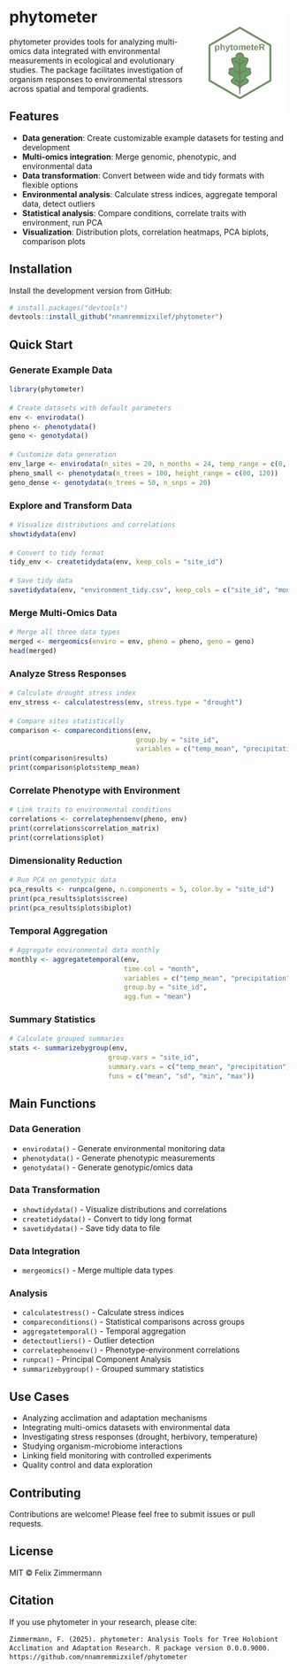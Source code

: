 # phytometer <img src="inst/hex/logo.png" align="right" height="200" />

phytometer provides tools for analyzing multi-omics data integrated with environmental measurements in ecological and evolutionary studies. The package facilitates investigation of organism responses to environmental stressors across spatial and temporal gradients.

## Features

- **Data generation**: Create customizable example datasets for testing and development
- **Multi-omics integration**: Merge genomic, phenotypic, and environmental data
- **Data transformation**: Convert between wide and tidy formats with flexible options
- **Environmental analysis**: Calculate stress indices, aggregate temporal data, detect outliers
- **Statistical analysis**: Compare conditions, correlate traits with environment, run PCA
- **Visualization**: Distribution plots, correlation heatmaps, PCA biplots, comparison plots

## Installation

Install the development version from GitHub:
```r
# install.packages("devtools")
devtools::install_github("nnamremmizxilef/phytometer")
```

## Quick Start

### Generate Example Data
```r
library(phytometer)

# Create datasets with default parameters
env <- envirodata()
pheno <- phenotydata()
geno <- genotydata()

# Customize data generation
env_large <- envirodata(n_sites = 20, n_months = 24, temp_range = c(0, 30))
pheno_small <- phenotydata(n_trees = 100, height_range = c(80, 120))
geno_dense <- genotydata(n_trees = 50, n_snps = 20)
```

### Explore and Transform Data
```r
# Visualize distributions and correlations
showtidydata(env)

# Convert to tidy format
tidy_env <- createtidydata(env, keep_cols = "site_id")

# Save tidy data
savetidydata(env, "environment_tidy.csv", keep_cols = c("site_id", "month"))
```

### Merge Multi-Omics Data
```r
# Merge all three data types
merged <- mergeomics(enviro = env, pheno = pheno, geno = geno)
head(merged)
```

### Analyze Stress Responses
```r
# Calculate drought stress index
env_stress <- calculatestress(env, stress.type = "drought")

# Compare sites statistically
comparison <- compareconditions(env, 
                                group.by = "site_id",
                                variables = c("temp_mean", "precipitation"))
print(comparison$results)
print(comparison$plots$temp_mean)
```

### Correlate Phenotype with Environment
```r
# Link traits to environmental conditions
correlations <- correlatephenoenv(pheno, env)
print(correlations$correlation_matrix)
print(correlations$plot)
```

### Dimensionality Reduction
```r
# Run PCA on genotypic data
pca_results <- runpca(geno, n.components = 5, color.by = "site_id")
print(pca_results$plots$scree)
print(pca_results$plots$biplot)
```

### Temporal Aggregation
```r
# Aggregate environmental data monthly
monthly <- aggregatetemporal(env, 
                             time.col = "month",
                             variables = c("temp_mean", "precipitation"),
                             group.by = "site_id",
                             agg.fun = "mean")
```

### Summary Statistics
```r
# Calculate grouped summaries
stats <- summarizebygroup(env,
                         group.vars = "site_id",
                         summary.vars = c("temp_mean", "precipitation"),
                         funs = c("mean", "sd", "min", "max"))
```

## Main Functions

### Data Generation
- `envirodata()` - Generate environmental monitoring data
- `phenotydata()` - Generate phenotypic measurements
- `genotydata()` - Generate genotypic/omics data

### Data Transformation
- `showtidydata()` - Visualize distributions and correlations
- `createtidydata()` - Convert to tidy long format
- `savetidydata()` - Save tidy data to file

### Data Integration
- `mergeomics()` - Merge multiple data types

### Analysis
- `calculatestress()` - Calculate stress indices
- `compareconditions()` - Statistical comparisons across groups
- `aggregatetemporal()` - Temporal aggregation
- `detectoutliers()` - Outlier detection
- `correlatephenoenv()` - Phenotype-environment correlations
- `runpca()` - Principal Component Analysis
- `summarizebygroup()` - Grouped summary statistics

## Use Cases

- Analyzing acclimation and adaptation mechanisms
- Integrating multi-omics datasets with environmental data
- Investigating stress responses (drought, herbivory, temperature)
- Studying organism-microbiome interactions
- Linking field monitoring with controlled experiments
- Quality control and data exploration

## Contributing

Contributions are welcome! Please feel free to submit issues or pull requests.

## License

MIT © Felix Zimmermann

## Citation

If you use phytometer in your research, please cite:
```
Zimmermann, F. (2025). phytometer: Analysis Tools for Tree Holobiont 
Acclimation and Adaptation Research. R package version 0.0.0.9000.
https://github.com/nnamremmizxilef/phytometer
```